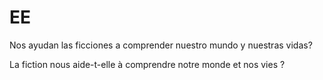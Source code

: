 # EE

Nos ayudan las ficciones a comprender nuestro mundo y nuestras vidas?

La fiction nous aide-t-elle à comprendre notre monde et nos vies ?
